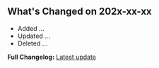 <!--
Thank you for your pull request.
Check following steps to help us land your changes:
- Fill current date
- Create list with pull request changes / or describe purpose of pull request
-->

## What's Changed on 202x-xx-xx

- Added ...
- Updated ...
- Deleted ...

<!-- **Full Changelog:** [vX.X.X...vX.X.X][CHANGES] -->

**Full Changelog:** [Latest update][FULL-CHANGELOG]

[CHANGES]: https://github.com/astrohelm/node-workspace/compare/vX.X.X...vX.X.X
[FULL-CHANGELOG]: https://github.com/astrohelm/node-workspace/blob/main/CHANGELOG.md
